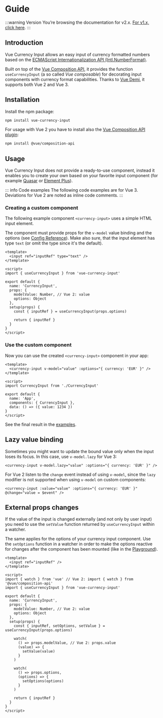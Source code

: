 # Guide

:::warning Version
You’re browsing the documentation for v2.x. [For v1.x, click here](https://vue-currency-input-v1.netlify.app/).
:::

## Introduction

Vue Currency Input allows an easy input of currency formatted numbers based on the [ECMAScript Internationalization API (Intl.NumberFormat)](https://developer.mozilla.org/en-US/docs/Web/JavaScript/Reference/Global_Objects/Intl/NumberFormat).

Built on top of the [Vue Composition API](https://v3.vuejs.org/guide/composition-api-introduction.html), it provides the function `useCurrencyInput` (a so called _Vue composable_) for decorating input components with currency format capabilities. Thanks to [Vue Demi](https://github.com/vueuse/vue-demi), it supports both Vue 2 and Vue 3.

## Installation

Install the npm package:

```bash
npm install vue-currency-input
```

For usage with Vue 2 you have to install also the [Vue Composition API plugin](https://github.com/vuejs/composition-api):

```bash
npm install @vue/composition-api
```

## Usage

Vue Currency Input does not provide a ready-to-use component, instead it enables you to create your own based on your favorite input component (for example [Quasar](examples#usage-with-quasar-veevalidate) or [Element Plus](examples#usage-with-element-plus)).

::: info Code examples
The following code examples are for Vue 3. Deviations for Vue 2 are noted as inline code comments.
:::

### Creating a custom component

The following example component `<currency-input>` uses a simple HTML input element.

The component must provide props for the `v-model` value binding and the options (see [Config Reference](config)). Make also sure, that the input element has type `text` (or omit the type since it's the default).

```vue
<template>
  <input ref="inputRef" type="text" />
</template>

<script>
import { useCurrencyInput } from 'vue-currency-input'

export default {
  name: 'CurrencyInput',
  props: {
    modelValue: Number, // Vue 2: value
    options: Object
  },
  setup(props) {
    const { inputRef } = useCurrencyInput(props.options)

    return { inputRef }
  }
}
</script>
```

### Use the custom component

Now you can use the created `<currency-input>` component in your app:

```vue
<template>
  <currency-input v-model="value" :options="{ currency: 'EUR' }" />
</template>

<script>
import CurrencyInput from './CurrencyInput'

export default {
  name: 'App',
  components: { CurrencyInput },
  data: () => ({ value: 1234 })
}
</script>
```

See the final result in the [examples](examples#simple-html-input-element).

## Lazy value binding

Sometimes you might want to update the bound value only when the input loses its focus. In this case, use `v-model.lazy` for Vue 3:

```vue
<currency-input v-model.lazy="value" :options="{ currency: 'EUR' }" />
```

For Vue 2 listen to the `change` event instead of using `v-model`, since the `lazy` modifier is not supported when using `v-model` on custom components:

```vue
<currency-input :value="value" :options="{ currency: 'EUR' }" @change="value = $event" />
```

## External props changes

If the value of the input is changed externally (and not only by user input) you need to use the `setValue` function returned by `useCurrencyInput` within a watcher.

The same applies for the options of your currency input component. Use the `setOptions` function in a watcher in order to make the options reactive for changes after the component has been mounted (like in the [Playground](playground)).

```vue
<template>
  <input ref="inputRef" />
</template>

<script>
import { watch } from 'vue' // Vue 2: import { watch } from '@vue/composition-api'
import { useCurrencyInput } from 'vue-currency-input'

export default {
  name: 'CurrencyInput',
  props: {
    modelValue: Number, // Vue 2: value
    options: Object
  },
  setup(props) {
    const { inputRef, setOptions, setValue } = useCurrencyInput(props.options)

    watch(
      () => props.modelValue, // Vue 2: props.value
      (value) => {
        setValue(value)
      }
    )

    watch(
      () => props.options,
      (options) => {
        setOptions(options)
      }
    )

    return { inputRef }
  }
}
</script>
```
